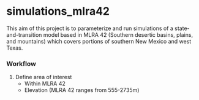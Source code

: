 # simulations_mlra42

This aim of this project is to parameterize and run simulations of a state-and-transition model based in MLRA 42 (Southern desertic basins, plains, and mountains) which covers portions of southern New Mexico and west Texas. 

### Workflow
1. Define area of interest
    - Within MLRA 42
    - Elevation (MLRA 42 ranges from 555-2735m)
